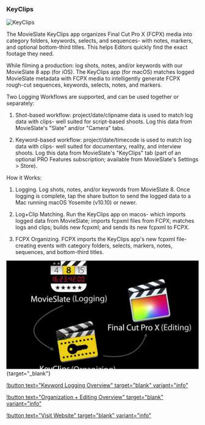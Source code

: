 ### KeyClips

![KeyClips](../static/ss-keyclips.png)

The MovieSlate KeyClips app organizes Final Cut Pro X (FCPX) media into category folders, keywords, selects, and sequences- with notes, markers, and optional bottom-third titles. This helps Editors quickly find the exact footage they need.

While filming a production: log shots, notes, and/or keywords with our MovieSlate 8 app (for iOS). The KeyClips app (for macOS) matches logged MovieSlate metadata with FCPX media to intelligently generate FCPX rough-cut sequences, keywords, selects, notes, and markers.

Two Logging Workflows are supported, and can be used together or separately:

1. Shot-based workflow: project/date/clipname data is used to match log data with clips- well suited for script-based shoots. Log this data from MovieSlate's "Slate" and/or "Camera" tabs.

2. Keyword-based workflow: project/date/timecode is used to match log data with clips- well suited for documentary, reality, and interview shoots. Log this data from MovieSlate's "KeyClips" tab (part of an optional PRO Features subscription; available from MovieSlate's Settings > Store).

How it Works:

1. Logging. Log shots, notes, and/or keywords from MovieSlate 8. Once logging is complete, tap the share button to send the logged data to a Mac running macOS Yosemite (v10.10) or newer.

2. Log+Clip Matching. Run the KeyClips app on macos- which imports logged data from MovieSlate; imports fcpxml files from FCPX; matches logs and clips; builds new fcpxml; and sends its new fcpxml to FCPX.

3. FCPX Organizing. FCPX imports the KeyClips app's new fcpxml file- creating events with category folders, selects, markers, notes, sequences, and bottom-third titles.

[![](/static/keyclips.jpg)](https://www.youtube.com/watch?v=hv8SYotqHbY){target="_blank"}

[!button text="Keyword Logging Overview" target="blank" variant="info"](https://www.youtube.com/watch?v=hPuhPrlg_4c)

[!button text="Organization + Editing Overview" target="blank" variant="info"](https://www.youtube.com/watch?v=BkGWW-OX1O4)

[!button text="Visit Website" target="blank" variant="info"](http://www.movie-slate.com/KeyClips/)

